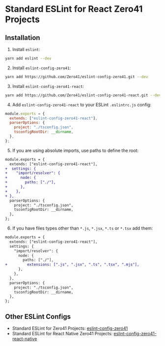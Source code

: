 # Standard ESLint for React Zero41 Projects

## Installation

1. Install `eslint`:
  ```sh
  yarn add eslint --dev
  ```
  
2. Install `eslint-config-zero41`:
  ```sh
  yarn add https://github.com/Zero41/eslint-config-zero41.git --dev
  ```
  
3. Install `eslint-config-zero41-react`:
  ```sh
  yarn add https://github.com/Zero41/eslint-config-zero41-react.git --dev
   ```

4. Add `eslint-config-zero41-react` to your ESLint `.eslintrc.js` config:
  ```javascript
  module.exports = {
    extends: ["eslint-config-zero41-react"],
    parserOptions: {
      project: "./tsconfig.json",
      tsconfigRootDir: __dirname,
    },
  };
  ```

5. If you are using absolute imports, use paths to define the root:
  ```diff
  module.exports = {
    extends: ["eslint-config-zero41-react"],
  +  settings: {
  +    "import/resolver": {
  +      node: {
  +        paths: ["./"],
  +      },
  +    },
  + },
    parserOptions: {
      project: "./tsconfig.json",
      tsconfigRootDir: __dirname,
    },
  };
  ```
  
6. If you have files types other than `*.js`, `*.jsx`, `*.ts` or `*.tsx` add them:
  ```diff
  module.exports = {
    extends: ["eslint-config-zero41-react"],
    settings: {
      "import/resolver": {
        node: {
          paths: ["./"],
  +         extensions: [".js", ".jsx", ".ts", ".tsx", ".mjs"],
        },
      },
    },
    parserOptions: {
      project: "./tsconfig.json",
      tsconfigRootDir: __dirname,
    },
  };
  ```
## Other ESLint Configs
- Standard ESLint for Zero41 Projects: [eslint-config-zero41](https://github.com/Zero41/eslint-config-zero41)
- Standard ESLint for React Native Zero41 Projects: [eslint-config-zero41-react-native](https://github.com/Zero41/eslint-config-zero41-react-native)
